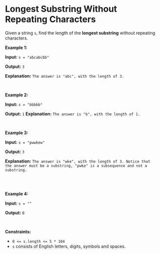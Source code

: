 ﻿
# Longest Substring Without Repeating Characters
Given a string `s`, find the length of the **longest substring** without repeating characters.

**Example 1:**


**Input:** `s = "abcabcbb"`

**Output:** `3`

**Explanation:** `The answer is "abc", with the length of 3.`

<br />

**Example 2:**


**Input:** `s = "bbbbb"`

**Output:** `1`
**Explanation:** `The answer is "b", with the length of 1.`

<br />

**Example 3:**


**Input:** `s = "pwwkew"`

**Output:** `3`

**Explanation:** `The answer is "wke", with the length of 3.
Notice that the answer must be a substring, "pwke" is a subsequence and not a substring.`

<br/>

<br />

**Example 4:**


**Input:** `s = ""`

**Output:** `0`

<br/>

**Constraints:**
-   `0 <= s.length <= 5 * 104`
-   `s`  consists of English letters, digits, symbols and spaces.



